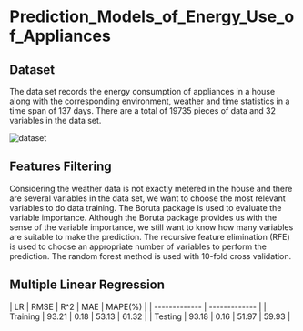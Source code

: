 # Prediction_Models_of_Energy_Use_of_Appliances

## Dataset
The data set records the energy consumption of appliances in a house along with the corresponding environment, weather and time statistics in a time span of 137 days. There are a total of 19735 pieces of data and 32 variables in the data set.

![dataset]()

## Features Filtering
Considering the weather data is not exactly metered in the house and there are several variables in the data set, we want to choose the most relevant variables to do data training. The Boruta package is used to evaluate the variable importance.
Although the Boruta package provides us with the sense of the variable importance, we still want to know how many variables are suitable to make the prediction. The recursive feature elimination (RFE) is used to choose an appropriate number of variables to perform the prediction. The random forest method is used with 10-fold cross validation.

## Multiple Linear Regression
| LR  | RMSE | R^2 | MAE | MAPE(%) |
| ------------- | ------------- |
| Training  | 93.21  | 0.18 | 53.13 | 61.32 |
| Testing  | 93.18  | 0.16 | 51.97 | 59.93 |
